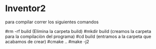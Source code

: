# Inventor2

para compilar correr los siguientes comandos

#rm -rf build 
(Elimina la carpeta build)
#mkdir build
(creamos la carpeta para la compilaciòn del programa)
#cd build
(entramos a la carpeta que acabamos de crear)
#cmake ..
#make -j2 
